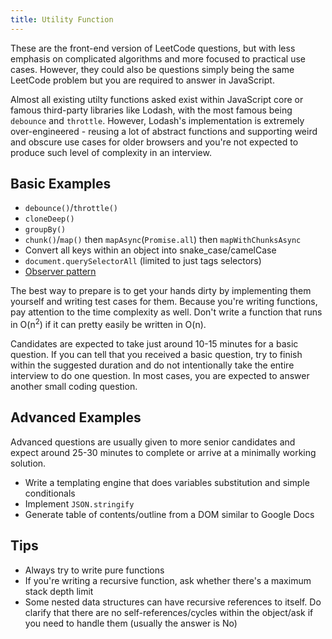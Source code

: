 ```yaml
---
title: Utility Function
---
```


These are the front-end version of LeetCode questions, but with less emphasis on complicated algorithms and more focused to practical use cases. However, they could also be questions simply being the same LeetCode problem but you are required to answer in JavaScript.

Almost all existing utilty functions asked exist within JavaScript core or famous third-party libraries like Lodash, with the most famous being `debounce` and `throttle`. However, Lodash's implementation is extremely over-engineered - reusing a lot of abstract functions and supporting weird and obscure use cases for older browsers and you're not expected to produce such level of complexity in an interview.

## Basic Examples

- `debounce()`/`throttle()`
- `cloneDeep()`
- `groupBy()`
- `chunk()`/`map()` then `mapAsync`(`Promise.all`) then `mapWithChunksAsync`
- Convert all keys within an object into snake_case/camelCase
- `document.querySelectorAll` (limited to just tags selectors)
- [Observer pattern](https://addyosmani.com/resources/essentialjsdesignpatterns/book/#observerpatternjavascript)

The best way to prepare is to get your hands dirty by implementing them yourself and writing test cases for them. Because you're writing functions, pay attention to the time complexity as well. Don't write a function that runs in O(n<sup>2</sup>) if it can pretty easily be written in O(n).

Candidates are expected to take just around 10-15 minutes for a basic question. If you can tell that you received a basic question, try to finish within the suggested duration and do not intentionally take the entire interview to do one question. In most cases, you are expected to answer another small coding question.

## Advanced Examples

Advanced questions are usually given to more senior candidates and expect around 25-30 minutes to complete or arrive at a minimally working solution.

- Write a templating engine that does variables substitution and simple conditionals
- Implement `JSON.stringify`
- Generate table of contents/outline from a DOM similar to Google Docs

## Tips

- Always try to write pure functions
- If you're writing a recursive function, ask whether there's a maximum stack depth limit
- Some nested data structures can have recursive references to itself. Do clarify that there are no self-references/cycles within the object/ask if you need to handle them (usually the answer is No)
